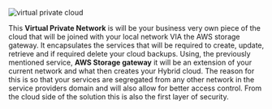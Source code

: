 ![virtual private cloud](https://em-proposal-assets.now.sh/public/png/virtual-private-cloud.png)

This **Virtual Private Network** is will be your business very own piece of the cloud that will be joined with your local network VIA the AWS storage gateway. It encapsulates the services that will be required to create, update, retrieve and if required delete your cloud backups. Using, the previously mentioned service, **AWS Storage gateway** it will be an extension of your current network and what then creates your Hybrid cloud. The reason for this is so that your services are segregated from any other network in the service providers domain and will also allow for better access control. From the cloud side of the solution this is also the first layer of security.